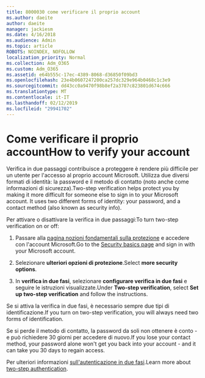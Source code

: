 ```yaml
---
title: 8000030 come verificare il proprio account
ms.author: daeite
author: daeite
manager: jackiesm
ms.date: 4/16/2018
ms.audience: Admin
ms.topic: article
ROBOTS: NOINDEX, NOFOLLOW
localization_priority: Normal
ms.collection: Adm_O365
ms.custom: Adm_O365
ms.assetid: e64b555c-17ec-4389-8068-d36850f09bd3
ms.openlocfilehash: 23e4b0607247200ca257dc329e964b0468c1c3e9
ms.sourcegitcommit: dd43cc0a9470f98b8ef2a3787c823801d674c666
ms.translationtype: MT
ms.contentlocale: it-IT
ms.lasthandoff: 02/12/2019
ms.locfileid: "29941702"
---
```

# <a name="how-to-verify-your-account"></a><span data-ttu-id="7db5e-102">Come verificare il proprio account</span><span class="sxs-lookup"><span data-stu-id="7db5e-102">How to verify your account</span></span>

<span data-ttu-id="7db5e-p101">Verifica in due passaggi contribuisce a proteggere è rendere più difficile per un utente per l'accesso al proprio account Microsoft. Utilizza due diversi formati di identità: la password e il metodo di contatto (noto anche come informazioni di sicurezza).</span><span class="sxs-lookup"><span data-stu-id="7db5e-p101">Two-step verification helps protect you by making it more difficult for someone else to sign in to your Microsoft account. It uses two different forms of identity: your password, and a contact method (also known as security info).</span></span> 
  
<span data-ttu-id="7db5e-105">Per attivare o disattivare la verifica in due passaggi:</span><span class="sxs-lookup"><span data-stu-id="7db5e-105">To turn two-step verification on or off:</span></span>
  
1. <span data-ttu-id="7db5e-106">Passare alla [pagina nozioni fondamentali sulla protezione](https://go.microsoft.com/fwlink/?linkid=842325) e accedere con l'account Microsoft.</span><span class="sxs-lookup"><span data-stu-id="7db5e-106">Go to the [Security basics page](https://go.microsoft.com/fwlink/?linkid=842325) and sign in with your Microsoft account.</span></span> 
    
2. <span data-ttu-id="7db5e-107">Selezionare **ulteriori opzioni di protezione**.</span><span class="sxs-lookup"><span data-stu-id="7db5e-107">Select **more security options**.</span></span> 
    
3. <span data-ttu-id="7db5e-108">In **verifica in due fasi**, selezionare **configurare verifica in due fasi** e seguire le istruzioni visualizzate.</span><span class="sxs-lookup"><span data-stu-id="7db5e-108">Under **Two-step verification**, select **Set up two-step verification** and follow the instructions.</span></span> 
    
<span data-ttu-id="7db5e-109">Se si attiva la verifica in due fasi, è necessario sempre due tipi di identificazione.</span><span class="sxs-lookup"><span data-stu-id="7db5e-109">If you turn on two-step verification, you will always need two forms of identification.</span></span>
  
<span data-ttu-id="7db5e-110">Se si perde il metodo di contatto, la password da soli non ottenere è conto - e può richiedere 30 giorni per accedere di nuovo.</span><span class="sxs-lookup"><span data-stu-id="7db5e-110">If you lose your contact method, your password alone won't get you back into your account - and it can take you 30 days to regain access.</span></span> 
  
<span data-ttu-id="7db5e-111">Per ulteriori informazioni [sull'autenticazione in due fasi](https://go.microsoft.com/fwlink/?linkid=872270).</span><span class="sxs-lookup"><span data-stu-id="7db5e-111">Learn more about [two-step authentication](https://go.microsoft.com/fwlink/?linkid=872270).</span></span>
  


